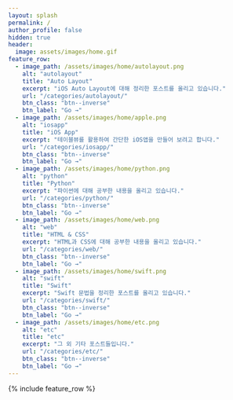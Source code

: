 ```yaml
---
layout: splash
permalink: /
author_profile: false
hidden: true
header:
  image: assets/images/home.gif
feature_row:
  - image_path: /assets/images/home/autolayout.png
    alt: "autolayout"
    title: "Auto Layout"
    excerpt: "iOS Auto Layout에 대해 정리한 포스트를 올리고 있습니다."
    url: "/categories/autolayout/"
    btn_class: "btn--inverse"
    btn_label: "Go →"
  - image_path: /assets/images/home/apple.png
    alt: "iosapp"
    title: "iOS App"
    excerpt: "테이블뷰를 활용하여 간단한 iOS앱을 만들어 보려고 합니다."
    url: "/categories/iosapp/"
    btn_class: "btn--inverse"
    btn_label: "Go →"
  - image_path: /assets/images/home/python.png
    alt: "python"
    title: "Python"
    excerpt: "파이썬에 대해 공부한 내용을 올리고 있습니다."
    url: "/categories/python/"
    btn_class: "btn--inverse"
    btn_label: "Go →"
  - image_path: /assets/images/home/web.png
    alt: "web"
    title: "HTML & CSS"
    excerpt: "HTML과 CSS에 대해 공부한 내용을 올리고 있습니다."
    url: "/categories/web/"
    btn_class: "btn--inverse"
    btn_label: "Go →"
  - image_path: /assets/images/home/swift.png
    alt: "swift"
    title: "Swift"
    excerpt: "Swift 문법을 정리한 포스트를 올리고 있습니다."
    url: "/categories/swift/"
    btn_class: "btn--inverse"
    btn_label: "Go →"
  - image_path: /assets/images/home/etc.png
    alt: "etc"
    title: "etc"
    excerpt: "그 외 기타 포스트들입니다."
    url: "/categories/etc/"
    btn_class: "btn--inverse"
    btn_label: "Go →"
---
```


{% include feature_row %}
